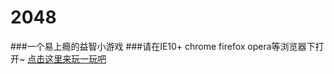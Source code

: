 # 2048
###一个易上瘾的益智小游戏
###请在IE10+ chrome firefox opera等浏览器下打开~
[点击这里来玩一玩吧](https://margaux7.github.io/2048/index.html)
